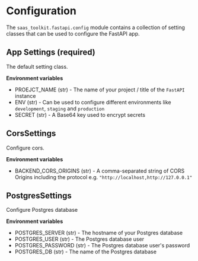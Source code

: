 # Configuration

The `saas_toolkit.fastapi.config` module contains a collection of setting classes that can be used to configure the FastAPI app.

## App Settings (required)

The default setting class.

**Environment variables** <br>

- PROEJCT_NAME (str) - The name of your project / title of the `FastAPI` instance
- ENV (str) - Can be used to configure different environments like `development`, `staging` and `production`
- SECRET (str) - A Base64 key used to encrypt secrets

## CorsSettings

Configure cors.

**Environment variables** <br>

- BACKEND_CORS_ORIGINS (str) - A comma-separated string of CORS Origins including the protocol e.g. `"http://localhost,http://127.0.0.1"`

## PostgresSettings

Configure Postgres database

**Environment variables** <br>

- POSTGRES_SERVER (str) - The hostname of your Postgres database
- POSTGRES_USER (str) - The Postgres database user
- POSTGRES_PASSWORD (str) - The Postgres database user's password
- POSTGRES_DB (str) - The name of the Postgres database
